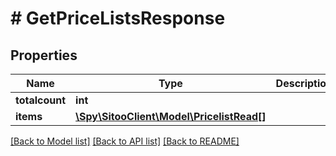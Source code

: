# # GetPriceListsResponse

## Properties

Name | Type | Description | Notes
------------ | ------------- | ------------- | -------------
**totalcount** | **int** |  |
**items** | [**\Spy\SitooClient\Model\PricelistRead[]**](PricelistRead.md) |  |

[[Back to Model list]](../../README.md#models) [[Back to API list]](../../README.md#endpoints) [[Back to README]](../../README.md)
